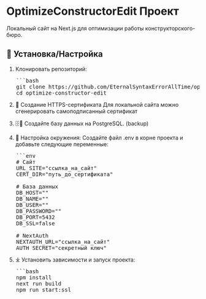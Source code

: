 # OptimizeConstructorEdit Проект

Локальный сайт на Next.js для оптимизации работы конструкторского-бюро.

## 🔧 Установка/Настройка

1. Клонировать репозиторий:
<pre>
   ```bash
   git clone https://github.com/EternalSyntaxErrorAllTime/optimize-constructor-edit
   cd optimize-constructor-edit
</pre>

2. 🔐 Создание HTTPS-сертификата
   Для локальной сайта можно сгенерировать самоподписанный сертификат

3. 🗄🐘 Создайте базу данных на PostgreSQL. (backup)

4. 📝 Настройка окружения:
Создайте файл .env в корне проекта и добавьте следующие переменные:
<pre>
   ```env
   # Сайт
   URL_SITE="ссылка_на_сайт"
   CERT_DIR="путь_до_сертификата"

   # База данных
   DB_HOST=""
   DB_NAME=""
   DB_USER=""
   DB_PASSWORD=""
   DB_PORT=5432
   DB_SSL=false

   # NextAuth
   NEXTAUTH_URL="ссылка_на_сайт"
   AUTH_SECRET="секретный_ключ"
</pre>

5. ⤓ Установить зависимости и запуск проекта:
<pre>
   ```bash
   npm install
   next run build
   npm run start:ssl
</pre>
